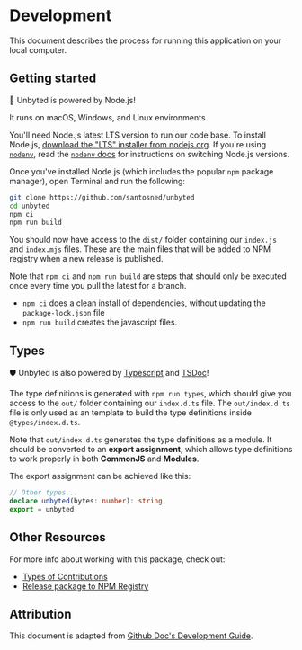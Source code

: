 # Development

This document describes the process for running this application on your local computer.

## Getting started

🚀 Unbyted is powered by Node.js!

It runs on macOS, Windows, and Linux environments.

You'll need Node.js latest LTS version to run our code base. To install Node.js, [download the "LTS" installer from nodejs.org](https://nodejs.org/en/download/). If you're using [`nodenv`](https://github.com/nodenv/nodenv), read the [`nodenv` docs](https://github.com/nodenv/nodenv#readme) for instructions on switching Node.js versions.

Once you've installed Node.js (which includes the popular `npm` package manager), open Terminal and run the following:

```sh
git clone https://github.com/santosned/unbyted
cd unbyted
npm ci
npm run build
```

You should now have access to the `dist/` folder containing our `index.js` and `index.mjs` files. These are the main files that will be added to NPM registry when a new release is published.

Note that `npm ci` and `npm run build` are steps that should only be executed once every time you pull the latest for a branch.

- `npm ci` does a clean install of dependencies, without updating the `package-lock.json` file
- `npm run build` creates the javascript files.

## Types

🛡️ Unbyted is also powered by [Typescript](https://www.typescriptlang.org/docs/) and [TSDoc](https://tsdoc.org/)!

The type definitions is generated with `npm run types`, which should give you access to the `out/` folder containing our `index.d.ts` file. The `out/index.d.ts` file is only used as an template to build the type definitions inside `@types/index.d.ts`.

Note that `out/index.d.ts` generates the type definitions as a module. It should be converted to an **export assignment**, which allows type definitions to work properly in both **CommonJS** and **Modules**.

The export assignment can be achieved like this:

```ts
// Other types...
declare unbyted(bytes: number): string
export = unbyted
```

## Other Resources

For more info about working with this package, check out:

- [Types of Contributions](TYPES_OF_CONTRIBUTIONS.md)
- [Release package to NPM Registry](RELEASE_PACKAGE.md)

## Attribution

This document is adapted from [Github Doc's Development Guide](https://github.com/github/docs/blob/main/contributing/development.md).
